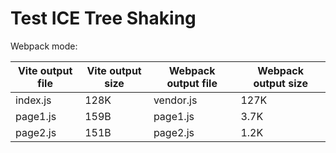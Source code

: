 # Test ICE Tree Shaking

Webpack mode:

| Vite output file | Vite output size | Webpack output file | Webpack output size |
| ---------------- | ---------------- | ------------------- | ------------------- |
| index.js         | 128K             | vendor.js           | 127K                |
| page1.js         | 159B             | page1.js            | 3.7K                |
| page2.js         | 151B             | page2.js            | 1.2K                |
